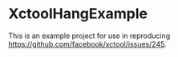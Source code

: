 XctoolHangExample
=================
This is an example project for use in reproducing https://github.com/facebook/xctool/issues/245.
